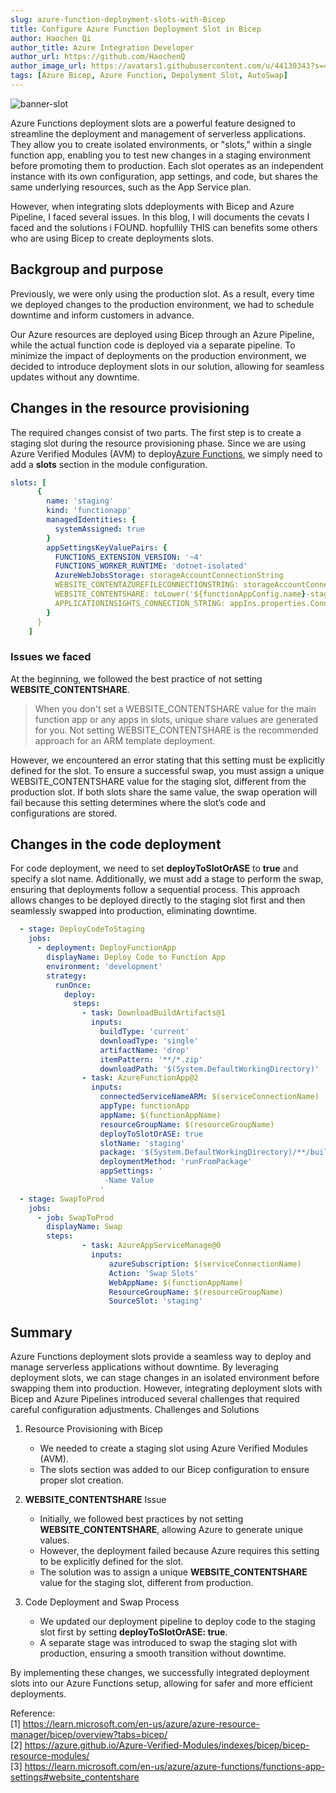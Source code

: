 ```yaml
---
slug: azure-function-deployment-slots-with-Bicep
title: Configure Azure Function Deployment Slot in Bicep
author: Haochen Qi
author_title: Azure Integration Developer
author_url: https://github.com/HaochenQ
author_image_url: https://avatars1.githubusercontent.com/u/44130343?s=400&u=a5a4729addf5c5b972d1d6220546273ff6e00eb4&v=4
tags: [Azure Bicep, Azure Function, Depolyment Slot, AutoSwap]
---
```


![banner-slot](/img/Azure_Functions.png)

Azure Functions deployment slots are a powerful feature designed to streamline the deployment and management of serverless applications. They allow you to create isolated environments, or "slots," within a single function app, enabling you to test new changes in a staging environment before promoting them to production. Each slot operates as an independent instance with its own configuration, app settings, and code, but shares the same underlying resources, such as the App Service plan.

However, when integrating slots ddeployments with Bicep and Azure Pipeline, I faced several issues. In this blog, I will documents the cevats I faced and the solutions i FOUND. hopfullily THIS can benefits some others who are using Bicep to create deployments slots.  
<!--truncate-->

## Backgroup and purpose 

Previously, we were only using the production slot. As a result, every time we deployed changes to the production environment, we had to schedule downtime and inform customers in advance.

Our Azure resources are deployed using Bicep through an Azure Pipeline, while the actual function code is deployed via a separate pipeline. To minimize the impact of deployments on the production environment, we decided to introduce deployment slots in our solution, allowing for seamless updates without any downtime.

## Changes in the resource provisioning
The required changes consist of two parts. The first step is to create a staging slot during the resource provisioning phase. Since we are using Azure Verified Modules (AVM) to deploy[Azure Functions](https://github.com/Azure/bicep-registry-modules/tree/main/avm/res/web/site), we simply need to add a **slots** section in the module configuration.

```yml
slots: [
      {
        name: 'staging'
        kind: 'functionapp'
        managedIdentities: {
          systemAssigned: true
        }
        appSettingsKeyValuePairs: {
          FUNCTIONS_EXTENSION_VERSION: '~4'
          FUNCTIONS_WORKER_RUNTIME: 'dotnet-isolated'
          AzureWebJobsStorage: storageAccountConnectionString
          WEBSITE_CONTENTAZUREFILECONNECTIONSTRING: storageAccountConnectionString
          WEBSITE_CONTENTSHARE: toLower('${functionAppConfig.name}-staging')
          APPLICATIONINSIGHTS_CONNECTION_STRING: appIns.properties.ConnectionString
        }
      }
    ]
```
### Issues we faced 
At the beginning, we followed the best practice of not setting **WEBSITE_CONTENTSHARE**. 
> When you don't set a WEBSITE_CONTENTSHARE value for the main function app or any apps in slots, unique share values are generated for you. Not setting WEBSITE_CONTENTSHARE is the recommended approach for an ARM template deployment.

However, we encountered an error stating that this setting must be explicitly defined for the slot. To ensure a successful swap, you must assign a unique WEBSITE_CONTENTSHARE value for the staging slot, different from the production slot. If both slots share the same value, the swap operation will fail because this setting determines where the slot’s code and configurations are stored.

## Changes in the code deployment
For code deployment, we need to set **deployToSlotOrASE** to **true** and specify a slot name. Additionally, we must add a stage to perform the swap, ensuring that deployments follow a sequential process. This approach allows changes to be deployed directly to the staging slot first and then seamlessly swapped into production, eliminating downtime.

```yml
  - stage: DeployCodeToStaging
    jobs:
      - deployment: DeployFunctionApp
        displayName: Deploy Code to Function App
        environment: 'development'
        strategy:
          runOnce:
            deploy:
              steps:
                - task: DownloadBuildArtifacts@1
                  inputs:
                    buildType: 'current'
                    downloadType: 'single'
                    artifactName: 'drop'
                    itemPattern: '**/*.zip'
                    downloadPath: '$(System.DefaultWorkingDirectory)'
                - task: AzureFunctionApp@2
                  inputs:
                    connectedServiceNameARM: $(serviceConnectionName)
                    appType: functionApp
                    appName: $(functionAppName)
                    resourceGroupName: $(resourceGroupName)
                    deployToSlotOrASE: true
                    slotName: 'staging'
                    package: '$(System.DefaultWorkingDirectory)/**/build$(Build.BuildId).zip'
                    deploymentMethod: 'runFromPackage'
                    appSettings: '
                     -Name Value
                    '
  - stage: SwapToProd
    jobs:      
      - job: SwapToProd
        displayName: Swap
        steps:
                - task: AzureAppServiceManage@0
                  inputs:
                      azureSubscription: $(serviceConnectionName)
                      Action: 'Swap Slots'
                      WebAppName: $(functionAppName)
                      ResourceGroupName: $(resourceGroupName)
                      SourceSlot: 'staging'
```

## Summary

Azure Functions deployment slots provide a seamless way to deploy and manage serverless applications without downtime. By leveraging deployment slots, we can stage changes in an isolated environment before swapping them into production. However, integrating deployment slots with Bicep and Azure Pipelines introduced several challenges that required careful configuration adjustments.
Challenges and Solutions

1. Resource Provisioning with Bicep
    -  We needed to create a staging slot using Azure Verified Modules (AVM).
    -  The slots section was added to our Bicep configuration to ensure proper slot creation.

2. **WEBSITE_CONTENTSHARE** Issue
    - Initially, we followed best practices by not setting **WEBSITE_CONTENTSHARE**, allowing Azure to generate unique values.
    - However, the deployment failed because Azure requires this setting to be explicitly defined for the slot.
    - The solution was to assign a unique **WEBSITE_CONTENTSHARE** value for the staging slot, different from production.

3. Code Deployment and Swap Process
    - We updated our deployment pipeline to deploy code to the staging slot first by setting **deployToSlotOrASE: true**.
    - A separate stage was introduced to swap the staging slot with production, ensuring a smooth transition without downtime.

By implementing these changes, we successfully integrated deployment slots into our Azure Functions setup, allowing for safer and more efficient deployments.

Reference:<br/>
[1] https://learn.microsoft.com/en-us/azure/azure-resource-manager/bicep/overview?tabs=bicep/ <br/>
[2] https://azure.github.io/Azure-Verified-Modules/indexes/bicep/bicep-resource-modules/ <br/>
[3] https://learn.microsoft.com/en-us/azure/azure-functions/functions-app-settings#website_contentshare <br/>
